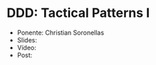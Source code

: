 DDD: Tactical Patterns I
=======================

* Ponente: Christian Soronellas
* Slides:
* Vídeo:
* Post: